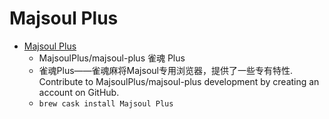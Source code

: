 # Majsoul Plus
- [Majsoul Plus](https://github.com/MajsoulPlus/majsoul-plus/)
  -  MajsoulPlus/majsoul-plus 雀魂 Plus
  - 雀魂Plus——雀魂麻将Majsoul专用浏览器，提供了一些专有特性. Contribute to MajsoulPlus/majsoul-plus development by creating an account on GitHub.
  - `brew cask install Majsoul Plus`
